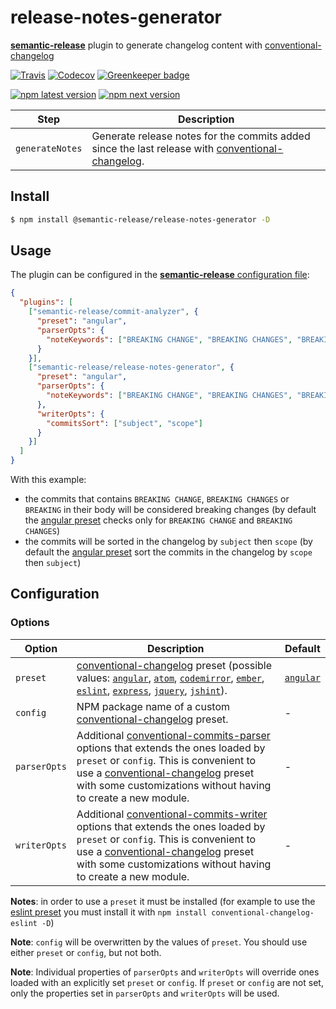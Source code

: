 # **release-notes-generator**

[**semantic-release**](https://github.com/semantic-release/semantic-release) plugin to generate changelog content with [conventional-changelog](https://github.com/conventional-changelog/conventional-changelog)

[![Travis](https://img.shields.io/travis/semantic-release/release-notes-generator.svg)](https://travis-ci.org/semantic-release/release-notes-generator)
[![Codecov](https://img.shields.io/codecov/c/github/semantic-release/release-notes-generator.svg)](https://codecov.io/gh/semantic-release/release-notes-generator)
[![Greenkeeper badge](https://badges.greenkeeper.io/semantic-release/release-notes-generator.svg)](https://greenkeeper.io/)

[![npm latest version](https://img.shields.io/npm/v/@semantic-release/release-notes-generator/latest.svg)](https://www.npmjs.com/package/@semantic-release/release-notes-generator)
[![npm next version](https://img.shields.io/npm/v/@semantic-release/release-notes-generator/next.svg)](https://www.npmjs.com/package/@semantic-release/release-notes-generator)

| Step            | Description                                                                                                                                                          |
|-----------------|----------------------------------------------------------------------------------------------------------------------------------------------------------------------|
| `generateNotes` | Generate release notes for the commits added since the last release with [conventional-changelog](https://github.com/conventional-changelog/conventional-changelog). |

## Install

```bash
$ npm install @semantic-release/release-notes-generator -D
```

## Usage

The plugin can be configured in the [**semantic-release** configuration file](https://github.com/semantic-release/semantic-release/blob/master/docs/usage/configuration.md#configuration):

```json
{
  "plugins": [
    ["semantic-release/commit-analyzer", {
      "preset": "angular",
      "parserOpts": {
        "noteKeywords": ["BREAKING CHANGE", "BREAKING CHANGES", "BREAKING"]
      }
    }],
    ["semantic-release/release-notes-generator", {
      "preset": "angular",
      "parserOpts": {
        "noteKeywords": ["BREAKING CHANGE", "BREAKING CHANGES", "BREAKING"]
      },
      "writerOpts": {
        "commitsSort": ["subject", "scope"]
      }
    }]
  ]
}
```

With this example:
- the commits that contains `BREAKING CHANGE`, `BREAKING CHANGES` or `BREAKING` in their body will be considered breaking changes (by default the [angular preset](https://github.com/conventional-changelog/conventional-changelog/blob/master/packages/conventional-changelog-angular/index.js#L14) checks only for `BREAKING CHANGE` and `BREAKING CHANGES`)
- the commits will be sorted in the changelog by `subject` then `scope` (by default the [angular preset](https://github.com/conventional-changelog/conventional-changelog/blob/master/packages/conventional-changelog-angular/index.js#L90) sort the commits in the changelog by `scope` then `subject`)

## Configuration

### Options

| Option       | Description                                                                                                                                                                                                                                                                                                                                                                                                                                                                                                                                                                                                                                                                                                                                                                                                                                                                                                                                                                                                                                                                                                                                                                                        | Default                                                                                                                           |
|--------------|----------------------------------------------------------------------------------------------------------------------------------------------------------------------------------------------------------------------------------------------------------------------------------------------------------------------------------------------------------------------------------------------------------------------------------------------------------------------------------------------------------------------------------------------------------------------------------------------------------------------------------------------------------------------------------------------------------------------------------------------------------------------------------------------------------------------------------------------------------------------------------------------------------------------------------------------------------------------------------------------------------------------------------------------------------------------------------------------------------------------------------------------------------------------------------------------------|-----------------------------------------------------------------------------------------------------------------------------------|
| `preset`     | [conventional-changelog](https://github.com/conventional-changelog/conventional-changelog) preset (possible values: [`angular`](https://github.com/conventional-changelog/conventional-changelog/tree/master/packages/conventional-changelog-angular), [`atom`](https://github.com/conventional-changelog/conventional-changelog/tree/master/packages/conventional-changelog-atom), [`codemirror`](https://github.com/conventional-changelog/conventional-changelog/tree/master/packages/conventional-changelog-codemirror), [`ember`](https://github.com/conventional-changelog/conventional-changelog/tree/master/packages/conventional-changelog-ember), [`eslint`](https://github.com/conventional-changelog/conventional-changelog/tree/master/packages/conventional-changelog-eslint), [`express`](https://github.com/conventional-changelog/conventional-changelog/tree/master/packages/conventional-changelog-express), [`jquery`](https://github.com/conventional-changelog/conventional-changelog/tree/master/packages/conventional-changelog-jquery), [`jshint`](https://github.com/conventional-changelog/conventional-changelog/tree/master/packages/conventional-changelog-jshint)). | [`angular`](https://github.com/conventional-changelog/conventional-changelog/tree/master/packages/conventional-changelog-angular) |
| `config`     | NPM package name of a custom [conventional-changelog](https://github.com/conventional-changelog/conventional-changelog) preset.                                                                                                                                                                                                                                                                                                                                                                                                                                                                                                                                                                                                                                                                                                                                                                                                                                                                                                                                                                                                                                                                    | -                                                                                                                                 |
| `parserOpts` | Additional [conventional-commits-parser](https://github.com/conventional-changelog/conventional-changelog/tree/master/packages/conventional-commits-parser#conventionalcommitsparseroptions) options that extends the ones loaded by `preset` or `config`. This is convenient to use a [conventional-changelog](https://github.com/conventional-changelog/conventional-changelog) preset with some customizations without having to create a new module.                                                                                                                                                                                                                                                                                                                                                                                                                                                                                                                                                                                                                                                                                                                                      | -                                                                                                                                 |
| `writerOpts` | Additional [conventional-commits-writer](https://github.com/conventional-changelog/conventional-changelog/tree/master/packages/conventional-changelog-writer#options) options that extends the ones loaded by `preset` or `config`. This is convenient to use a [conventional-changelog](https://github.com/conventional-changelog/conventional-changelog) preset with some customizations without having to create a new module.                                                                                                                                                                                                                                                                                                                                                                                                                                                                                                                                                                                                                                                                                                                                                             | -                                                                                                                                 |

**Notes**: in order to use a `preset` it must be installed (for example to use the [eslint preset](https://github.com/conventional-changelog/conventional-changelog/tree/master/packages/conventional-changelog-eslint) you must install it with `npm install conventional-changelog-eslint -D`)

**Note**: `config` will be overwritten by the values of `preset`. You should use either `preset` or `config`, but not both.

**Note**: Individual properties of `parserOpts` and `writerOpts` will override ones loaded with an explicitly set `preset` or `config`. If `preset` or `config` are not set, only the properties set in `parserOpts` and `writerOpts` will be used.
